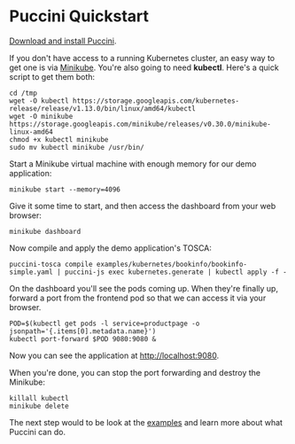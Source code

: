 Puccini Quickstart
==================

[Download and install Puccini](https://github.com/tliron/puccini/releases).

If you don't have access to a running Kubernetes cluster, an easy way to get one is via
[Minikube](https://github.com/kubernetes/minikube). You're also going to need **kubectl**. Here's
a quick script to get them both:

    cd /tmp
    wget -O kubectl https://storage.googleapis.com/kubernetes-release/release/v1.13.0/bin/linux/amd64/kubectl
    wget -O minikube https://storage.googleapis.com/minikube/releases/v0.30.0/minikube-linux-amd64
    chmod +x kubectl minikube
    sudo mv kubectl minikube /usr/bin/

Start a Minikube virtual machine with enough memory for our demo application:

    minikube start --memory=4096

Give it some time to start, and then access the dashboard from your web browser:

    minikube dashboard

Now compile and apply the demo application's TOSCA:

    puccini-tosca compile examples/kubernetes/bookinfo/bookinfo-simple.yaml | puccini-js exec kubernetes.generate | kubectl apply -f -

On the dashboard you'll see the pods coming up. When they're finally up, forward a port from the
frontend pod so that we can access it via your browser.

    POD=$(kubectl get pods -l service=productpage -o jsonpath='{.items[0].metadata.name}')
    kubectl port-forward $POD 9080:9080 &

Now you can see the application at [http://localhost:9080](http://localhost:9080).

When you're done, you can stop the port forwarding and destroy the Minikube:

    killall kubectl
    minikube delete

The next step would to be look at the [examples](examples/) and learn more about what
Puccini can do.
